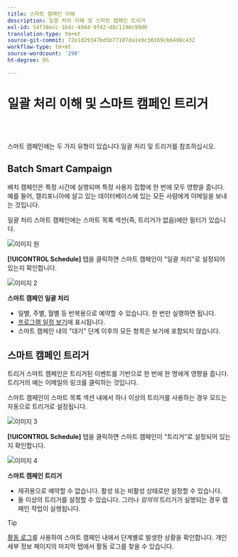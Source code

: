 ```yaml
---
title: 스마트 캠페인 이해
description: 일괄 처리 이해 및 스마트 캠페인 트리거
exl-id: 54f38ecc-1b4c-4944-9f42-d8c1190c99d0
translation-type: tm+mt
source-git-commit: 72e1d29347bd5b77107da1e9c30169cb6490c432
workflow-type: tm+mt
source-wordcount: '290'
ht-degree: 0%

---
```


# 일괄 처리 이해 및 스마트 캠페인 트리거

<br> 

스마트 캠페인에는 두 가지 유형이 있습니다.일괄 처리 및 트리거를 참조하십시오.

## Batch Smart Campaign

배치 캠페인은 특정 시간에 실행되며 특정 사용자 집합에 한 번에 모두 영향을 줍니다. 예를 들어, 캘리포니아에 살고 있는 데이터베이스에 있는 모든 사람에게 이메일을 보내는 것입니다.

일괄 처리 스마트 캠페인에는 스마트 목록 섹션(즉, 트리거가 없음)에만 필터가 있습니다.

![이미지 원](/help/sky/assets/smart-campaigns/understanding-batch-and-trigger-smart-campaigns/understanding-batch-and-trigger-smart-campaigns-1.png)

**[!UICONTROL Schedule]** 탭을 클릭하면 스마트 캠페인이 &quot;일괄 처리&quot;로 설정되어 있는지 확인합니다.

![이미지 2](/help/sky/assets/smart-campaigns/understanding-batch-and-trigger-smart-campaigns/understanding-batch-and-trigger-smart-campaigns-2.png)

**스마트 캠페인 일괄 처리**

* 일별, 주별, 월별 등 반복용으로 예약할 수 있습니다. 한 번만 실행하면 됩니다.
* [프로그램 일정 보기](https://docs.marketo.com/display/DOCS/Navigating+the+Program+Schedule+View)에 표시됩니다.
* 스마트 캠페인 내의 &quot;대기&quot; 단계 이후의 모든 항목은 보기에 포함되지 않습니다.

## 스마트 캠페인 트리거

트리거 스마트 캠페인은 트리거된 이벤트를 기반으로 한 번에 한 명에게 영향을 줍니다. 트리거의 예는 이메일의 링크를 클릭하는 것입니다.

스마트 캠페인이 스마트 목록 섹션 내에서 하나 이상의 트리거를 사용하는 경우 모드는 자동으로 트리거로 설정됩니다.

![이미지 3](/help/sky/assets/smart-campaigns/understanding-batch-and-trigger-smart-campaigns/understanding-batch-and-trigger-smart-campaigns-3.png)

**[!UICONTROL Schedule]** 탭을 클릭하면 스마트 캠페인이 &quot;트리거&quot;로 설정되어 있는지 확인합니다.

![이미지 4](/help/sky/assets/smart-campaigns/understanding-batch-and-trigger-smart-campaigns/understanding-batch-and-trigger-smart-campaigns-4.png)

**스마트 캠페인 트리거**

* 재귀용으로 예약할 수 없습니다. 활성 또는 비활성 상태로만 설정할 수 있습니다.
* 둘 이상의 트리거를 설정할 수 있습니다. 그러나 _임의의_ 트리거가 실행되는 경우 캠페인 작업이 실행됩니다.

>[!TIP]
>
>[활동 로그](https://docs.marketo.com/display/DOCS/Locate+the+Activity+Log+for+a+Person)를 사용하여 스마트 캠페인 내에서 단계별로 발생한 상황을 확인합니다. 개인 세부 정보 페이지의 마지막 탭에서 활동 로그를 찾을 수 있습니다.

